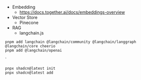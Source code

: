 
- Embedding
  - https://docs.together.ai/docs/embeddings-overview
- Vector Store
  - Pinecone
- RAG
  - langchain.js

```
pnpm add langchain @langchain/community @langchain/langgraph @langchain/core cheerio
pnpm add @langchain/openai 
```
`

```
pnpx shadcn@latest init
pnpx shadcn@latest add
```